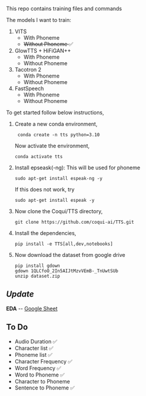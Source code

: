 This repo contains training files and commands

The models I want to train:

<ol>
<li> VITS 
    <ul>
    <li> With Phoneme </li>
    <li> <strike> Without Phoneme </strike> ✅ </li>
    </ul>
</li>
<li> GlowTTS + HiFiGAN++ 
    <ul>
    <li> With Phoneme </li>
    <li> Without Phoneme </li>
    </ul>
</li>
<li> Tacotron 2 
    <ul>
    <li> With Phoneme </li>
    <li> Without Phoneme </li>
    </ul>
</li>
<li> FastSpeech
    <ul>
    <li> With Phoneme </li>
    <li> Without Phoneme </li>
    </ul>
</li>
</ol>

To get started follow below instructions,

1. Create a new conda environment, <br>
   ```
    conda create -n tts python=3.10
   ``` 
    Now activate the environment, <br>
    ```
   conda activate tts
    ```

3. Install epseask(-ng): This will be used for phoneme <br>
   ```
   sudo apt-get install espeak-ng -y
   ```
    If this does not work, try <br>
   ```
   sudo apt-get install espeak -y
   ```

5. Now clone the Coqui/TTS directory, <br>
    ```
   git clone https://github.com/coqui-ai/TTS.git
    ```

7. Install the dependencies, <br>
    ```
   pip install -e TTS[all,dev,notebooks]
    ```

9. Now download the dataset from google drive <br>
    ```
    pip install gdown
    gdown 1QLCfoO_2In5AIJtMzvVEmB-_TnUwtSUb
    unzip dataset.zip
    ```


<h2> <i>Update</i> </h2>

**EDA** -- [Google Sheet](https://docs.google.com/spreadsheets/d/1dEBrH9h0dPXl7ePmS5y18KAhokVU37q9J8Y9ZT6g15w/edit#gid=1353322539)

<h2>To Do</h2>
<ul>
<li>Audio Duration ✅</li>
<li>Character list ✅</li>
<li>Phoneme list ✅</li>
<li>Character Frequency ✅</li>
<li>Word Frequency ✅</li>
<li>Word to Phoneme ✅</li>
<li>Character to Phoneme</li>
<li>Sentence to Phoneme ✅</li>
</ol>